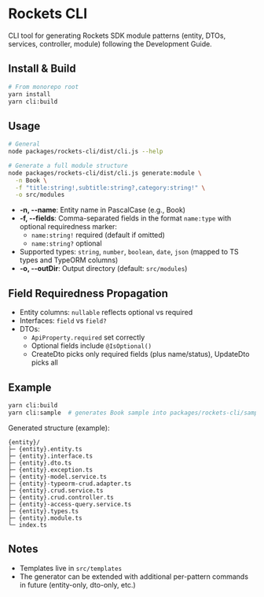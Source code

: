 # Rockets CLI

CLI tool for generating Rockets SDK module patterns (entity, DTOs, services, controller, module) following the Development Guide.

## Install & Build

```bash
# From monorepo root
yarn install
yarn cli:build
```

## Usage

```bash
# General
node packages/rockets-cli/dist/cli.js --help

# Generate a full module structure
node packages/rockets-cli/dist/cli.js generate:module \
  -n Book \
  -f "title:string!,subtitle:string?,category:string!" \
  -o src/modules
```

- **-n, --name**: Entity name in PascalCase (e.g., Book)
- **-f, --fields**: Comma-separated fields in the format `name:type` with optional requiredness marker:
  - `name:string!` required (default if omitted)
  - `name:string?` optional
- Supported types: `string`, `number`, `boolean`, `date`, `json` (mapped to TS types and TypeORM columns)
- **-o, --outDir**: Output directory (default: `src/modules`)

## Field Requiredness Propagation

- Entity columns: `nullable` reflects optional vs required
- Interfaces: `field` vs `field?`
- DTOs:
  - `ApiProperty.required` set correctly
  - Optional fields include `@IsOptional()`
  - CreateDto picks only required fields (plus name/status), UpdateDto picks all

## Example

```bash
yarn cli:build
yarn cli:sample  # generates Book sample into packages/rockets-cli/samples/src/modules/book
```

Generated structure (example):

```
{entity}/
├─ {entity}.entity.ts
├─ {entity}.interface.ts
├─ {entity}.dto.ts
├─ {entity}.exception.ts
├─ {entity}-model.service.ts
├─ {entity}-typeorm-crud.adapter.ts
├─ {entity}.crud.service.ts
├─ {entity}.crud.controller.ts
├─ {entity}-access-query.service.ts
├─ {entity}.types.ts
├─ {entity}.module.ts
└─ index.ts
```

## Notes

- Templates live in `src/templates`
- The generator can be extended with additional per-pattern commands in future (entity-only, dto-only, etc.)
